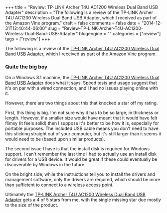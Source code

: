 +++
title = "Review: TP-LINK Archer T4U AC1200 Wireless Dual Band USB Adapter"
description = "The following is a review of the TP-LINK Archer T4U AC1200 Wireless Dual Band USB Adapter, which I received as part of the Amazon Vine program."
draft = false
comments = false
date = "2014-12-31T12:40:44-06:00"
slug = "Review-TP-LINK-Archer-T4U-AC1200-Wireless-Dual-Band-USB-Adapter"
blogengine = ""
categories = ["review"]
tags = ["review"]
+++

<div class="note"><p>The following is a review of the <a href="http://www.amazon.com/gp/product/B00JBJ6VG8?tag=strivinglifen-20" rel="external">TP-LINK Archer T4U AC1200 Wireless Dual Band USB Adapter</a>, which I received as part of the Amazon Vine program.</p></div>

<h3>Quite the big boy</h3>

<p>On a Windows 8.1 machine, the <a href="http://www.amazon.com/gp/product/B00JBJ6VG8?tag=strivinglifen-20" rel="external">TP-LINK Archer T4U AC1200 Wireless Dual Band USB Adapter</a> does what it says. Speed tests and usage suggest that it's on par with a wired connection, and I had no issues playing online with it.</p>

<p>However, there are two things about this that knocked a star off my rating.</p>

<p>First, this thing is big. I'm not sure why it has to be so large, in thickness or length. However, if a smaller size would have meant that it would have felt flimsy (it feels solid) then I suppose it's better to be how it is, especially for portable purposes. The included USB cable means you don't need to have this sticking straight out of your computer, but it's still larger than it seems it would need to be (based upon similar products).</p>

<p>The second issue I have is that the install disk is required for Windows support. I can't remember the last time I had to actually use an install disk for drivers for a USB device. It would be great if these could eventually be discoverable by Windows in the future.</p>

<p>On the bright side, while the instructions tell you to install the drivers and management software, only the drivers are required, which should be more than sufficient to connect to a wireless access point.</p>

<p>Ultimately the <a href="http://www.amazon.com/gp/product/B00JBJ6VG8?tag=strivinglifen-20" rel="external">TP-LINK Archer T4U AC1200 Wireless Dual Band USB Adapter</a> gets a 4 of 5 stars from me, with the single missing star due mostly to the size of the product.</p>
